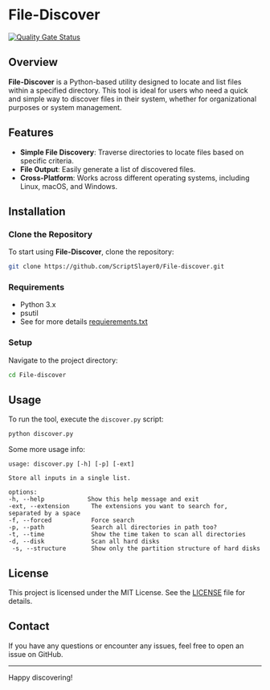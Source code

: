 # File-Discover
[![Quality Gate Status](https://sonarcloud.io/api/project_badges/measure?project=ScriptSlayer0_File-discover&metric=alert_status)](https://sonarcloud.io/summary/new_code?id=ScriptSlayer0_File-discover)
## Overview
**File-Discover** is a Python-based utility designed to locate and list files within a specified directory. This tool is ideal for users who need a quick and simple way to discover files in their system, whether for organizational purposes or system management.

## Features
- **Simple File Discovery**: Traverse directories to locate files based on specific criteria.
- **File Output**: Easily generate a list of discovered files.
- **Cross-Platform**: Works across different operating systems, including Linux, macOS, and Windows.

## Installation

### Clone the Repository
To start using **File-Discover**, clone the repository:
```bash
git clone https://github.com/ScriptSlayer0/File-discover.git
```

### Requirements
- Python 3.x
- psutil
- See for more details [requierements.txt](https://github.com/ScriptSlayer0/File-discover/blob/main/requirements.txt)

### Setup
Navigate to the project directory:
```bash
cd File-discover
```

## Usage
To run the tool, execute the `discover.py` script:
```bash
python discover.py
```
Some more usage info:
```
usage: discover.py [-h] [-p] [-ext]

Store all inputs in a single list.

options:
-h, --help            Show this help message and exit
-ext, --extension      The extensions you want to search for, separated by a space
-f, --forced           Force search
-p, --path             Search all directories in path too?
-t, --time             Show the time taken to scan all directories
-d, --disk             Scan all hard disks
 -s, --structure       Show only the partition structure of hard disks
```

## License
This project is licensed under the MIT License. See the [LICENSE](LICENSE) file for details.

## Contact
If you have any questions or encounter any issues, feel free to open an issue on GitHub.

---
Happy discovering!
